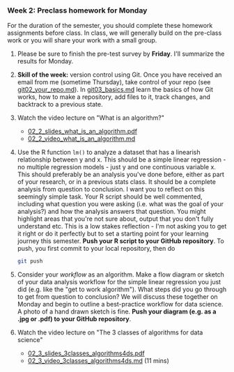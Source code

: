 ### Week 2: Preclass homework for Monday
For the duration of the semester, you should complete these homework assignments before class. In class, we will generally build on the pre-class work or you will share your work with a small group.

1. Please be sure to finish the pre-test survey by **Friday**. I'll summarize the results for Monday.

2. **Skill of the week:** version control using Git. Once you have received an email from me (sometime Thursday), take control of your repo (see [git02_your_repo.md](skills_tutorials/git02_your_repo.md)). In [git03_basics.md](skills_tutorials/git03_basics.md) learn the basics of how Git works, how to make a repository, add files to it, track changes, and backtrack to a previous state.

3. Watch the video lecture on "What is an algorithm?"
   * [02_2_slides_what_is_an_algorithm.pdf](02_2_slides_what_is_an_algorithm.pdf)
   * [02_2_video_what_is_an_algorithm.md](02_2_video_what_is_an_algorithm.md)
   
4. Use the R function `lm()` to analyze a dataset that has a linearish relationship between y and x. This should be a simple linear regression - no multiple regression models - just y and one continuous variable x. This should preferably be an analysis you've done before, either as part of your research, or in a previous stats class. It should be a complete analysis from question to conclusion. I want you to reflect on this seemingly simple task. Your R script should be well commented, including what question you were asking (i.e. what was the goal of your analysis?) and how the analysis answers that question. You might highlight areas that you're not sure about, output that you don't fully understand etc. This is a low stakes reflection - I'm not asking you to get it right or do it perfectly but to set a starting point for your learning journey this semester.  **Push your R script to your GitHub repository**. To push, you first commit to your local repository, then do

   ```bash
   git push
   ```

5. Consider your *workflow* as an algorithm. Make a flow diagram or sketch of your data analysis workflow for the simple linear regression you just did (e.g. like the "get to work algorithm").  What steps did you go through to get from question to conclusion? We will discuss these together on Monday and begin to outline a best-practice workflow for data science. A photo of a hand drawn sketch is fine. **Push your diagram (e.g. as a .jpg or .pdf) to your GitHub repository**.

6. Watch the video lecture on "The 3 classes of algorithms for data science"
   * [02_3_slides_3classes_algorithms4ds.pdf](02_3_slides_3classes_algorithms4ds.pdf)
   * [02_3_video_3classes_algorithms4ds.md](02_3_video_3classes_algorithms4ds.md) (11 mins)

